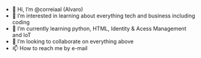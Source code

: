 - 👋 Hi, I’m @correiaal (Alvaro)
- 👀 I’m interested in learning about everything tech and business including coding
- 🌱 I’m currently learning python, HTML, Identity & Acess Management and IoT
- 💞️ I’m looking to collaborate on everything above
- 📫 How to reach me by e-mail

<!---
correiaal/correiaal is a ✨ special ✨ repository because its `README.md` (this file) appears on your GitHub profile.
You can click the Preview link to take a look at your changes.
--->
